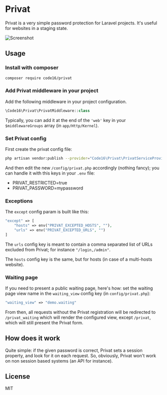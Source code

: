 # Privat

Privat is a very simple password protection for Laravel projects. It's useful for websites in a staging state.

![Screenshot](http://i.imgur.com/jz7TTmS.png)

## Usage

### Install with composer

```sh
composer require code16/privat
```

### Add Privat middleware in your project

Add the following middleware in your project configuration. 

```php
\Code16\Privat\PrivatMiddleware::class
```

Typically, you can add it at the end of the `'web'` key in your `$middlewareGroups` array (in `app/Http/Kernel`).

### Set Privat config

First create the privat config file:

```sh
php artisan vendor:publish --provider="Code16\Privat\PrivatServiceProvider"
```

And then edit the new `/config/privat.php` accordingly (nothing fancy); you can handle it with this keys in your `.env` file:

- PRIVAT_RESTRICTED=true
- PRIVAT_PASSWORD=mypassword

### Exceptions

The `except` config param is built like this:

```php
"except" => [
    "hosts" => env("PRIVAT_EXCEPTED_HOSTS", ""),
    "urls" => env("PRIVAT_EXCEPTED_URLS", "")
]
```

The `urls` config key is meant to contain a comma separated list of URLs excluded from Privat; for instance `"/login,/admin"`.

The `hosts` config key is the same, but for hosts (in case of a multi-hosts website).

### Waiting page

If you need to present a public waiting page, here's how: set the waiting page view name in the `waiting_view` config key (in `config/privat.php`):

```php
"waiting_view" => "demo.waiting"
```

From then, all requests without the Privat registration will be redirected to `/privat_waiting` which will render the configured view, except `/privat`, which will still present the Privat form.

## How does it work

Quite simple: if the given password is correct, Privat sets a session property, and look for it on each request. So, obviously, Privat won't work on non session based systems (an API for instance).

## License

MIT
